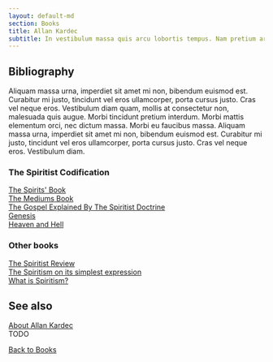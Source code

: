 ```yaml
---
layout: default-md
section: Books
title: Allan Kardec
subtitle: In vestibulum massa quis arcu lobortis tempus. Nam pretium arcu in odio vulputate luctus.
---
```


## Bibliography

Aliquam massa urna, imperdiet sit amet mi non, bibendum euismod est. Curabitur mi justo, tincidunt vel eros ullamcorper, porta cursus justo. Cras vel neque eros. Vestibulum diam quam, mollis at consectetur non, malesuada quis augue. Morbi tincidunt pretium interdum. Morbi mattis elementum orci, nec dictum massa. Morbi eu faucibus massa. Aliquam massa urna, imperdiet sit amet mi non, bibendum euismod est. Curabitur mi justo, tincidunt vel eros ullamcorper, porta cursus justo. Cras vel neque eros. Vestibulum diam.

### The Spiritist Codification

[The Spirits' Book](spirits-book)  
[The Mediums Book](mediums-book)  
[The Gospel Explained By The Spiritist Doctrine](gospel-according-spiritism)  
[Genesis](genesis)  
[Heaven and Hell](heaven-and-hell)  

### Other books
[The Spiritist Review](the-spiritist-review)  
[The Spiritism on its simplest expression](spiritism-simplest-expression)  
[What is Spiritism?](what-is-spiritism)  

## See also
[About Allan Kardec]()  
TODO

<a href="/books" class="button">Back to Books</a>

